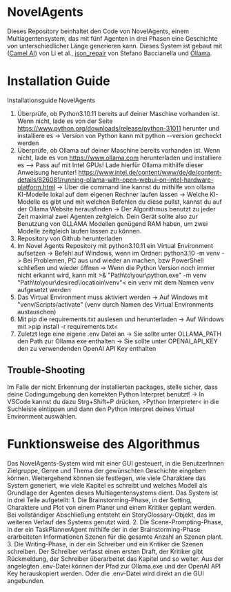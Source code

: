 # NovelAgents
 Dieses Repository beinhaltet den Code von NovelAgents, einem Multiagentensystem, das mit fünf Agenten in drei Phasen eine Geschichte von unterschiedlicher Länge generieren kann. 
 Dieses System ist gebaut mit ([Camel AI](https://github.com/camel-ai/camel)) von Li et al., [json_repair](https://github.com/mangiucugna/json_repair) von Stefano Baccianella und [Ollama](https://ollama.com/).

# Installation Guide
Installationsguide NovelAgents

1. Überprüfe, ob Python3.10.11 bereits auf deiner Maschine vorhanden ist. Wenn nicht, lade es von der Seite https://www.python.org/downloads/release/python-31011 herunter und installiere es
	-> Version von Python kann mit python --version gecheckt werden
2. Überprüfe, ob Ollama auf deiner Maschine bereits vorhanden ist. Wenn nicht, lade es von https://www.ollama.com herunterladen und installiere es 
    --> Pass auf mit Intel GPUs! Lade hierfür Ollama mithilfe dieser Anweisung herunter! https://www.intel.de/content/www/de/de/content-details/826081/running-ollama-with-open-webui-on-intel-hardware-platform.html
	-> Über die command line kannst du mithilfe von ollama KI-Modelle lokal auf dem eigenen Rechner laufen lassen
	-> Welche KI-Modelle es gibt und mit welchen Befehlen du diese pullst, kannst du auf der Ollama Website herausfinden
	-> Der Algorithmus benutzt zu jeder Zeit maximal zwei Agenten zeitgleich. Dein Gerät sollte also zur Benutzung von OLLAMA Modellen genügend RAM haben, um zwei Modelle zeitgleich laufen lassen zu können.
3. Repository von Github herunterladen
4. Im Novel Agents Repository mit python3.10.11 ein Virtual Environment aufsetzen 
	-> Befehl auf Windows, wenn im Ordner: python3.10 -m venv
		-> Bei Problemen, PC aus und wieder an machen, bzw PowerShell schließen und wieder öffnen
		-> Wenn die Python Version noch immer nicht erkannt wird, kann mit >& "Path\to\your\python.exe" -m venv "Path\to\your\desired\locatioin\venv"< ein venv mit dem Namen venv aufgesetzt werden 
5. Das Virtual Environment muss aktiviert werden
	-> Auf Windows mit "venv/Scripts/activate" (venv durch Namen des Virtual Environments austauschen)
6. Mit pip die requirements.txt auslesen und herunterladen
	-> Auf Windows mit >pip install -r requirements.txt<
7. Zuletzt lege eine eigene .env Datei an
	-> Sie sollte unter OLLAMA_PATH den Path zur Ollama exe enthalten
	-> Sie sollte unter OPENAI_API_KEY den zu verwendenden OpenAI API Key enthalten

## Trouble-Shooting
Im Falle der nicht Erkennung der installierten packages, stelle sicher, dass deine Codingumgebung den korrekten Python Interpret benutzt! 
	-> In VSCode kannst du dazu Strg+Shift+P drücken, >Python Interpreter< in die Suchleiste eintippen und dann den Python Interpret deines Virtual Environment auswählen.

# Funktionsweise des Algorithmus
Das NovelAgents-System wird mit einer GUI gesteuert, in die BenutzerInnen Zielgruppe, Genre und Thema der gewünschten Geschichte eingeben können. Weitergehend können sie festlegen, wie viele Charaktere das System generiert, wie viele Kapitel es schreibt und welches Modell als Grundlage der Agenten dieses Multiagentensystems dient. Das System ist in drei Teile aufgeteilt: 
	1. Die Brainstorming-Phase, in der Setting, Charaktere und Plot von einem Planer und einem Kritiker geplant werden. Bei vollständiger Abschließung entsteht ein StoryGlossary-Objekt, das im weiteren Verlauf des Systems genutzt wird. 
	2. Die Scene-Prompting-Phase, in der ein TaskPlannerAgent mithilfe der in der Brainstorming-Phase erarbeiteten Informationen Szenen für die gesamte Anzahl an Szenen plant.
	3. Die Writing-Phase, in der ein Schreiber und ein Kritiker die Szenen schreiben. Der Schreiber verfasst einen ersten Draft, der Kritiker gibt Rückmeldung, der Schreiber überarbeitet das Kapitel und so weiter.
Aus der angelegten .env-Datei können der Pfad zur Ollama.exe und der OpenAI API Key herauskopiert werden. Oder die .env-Datei wird direkt an die GUI angebunden. 



